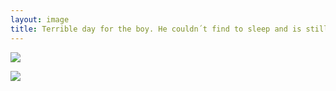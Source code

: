 ```yaml
---
layout: image
title: Terrible day for the boy. He couldn´t find to sleep and is still fighting.
---
```


![](/img/IMG_0572_thumb.jpg)

![](/img/IMG_0568_thumb.jpg)
